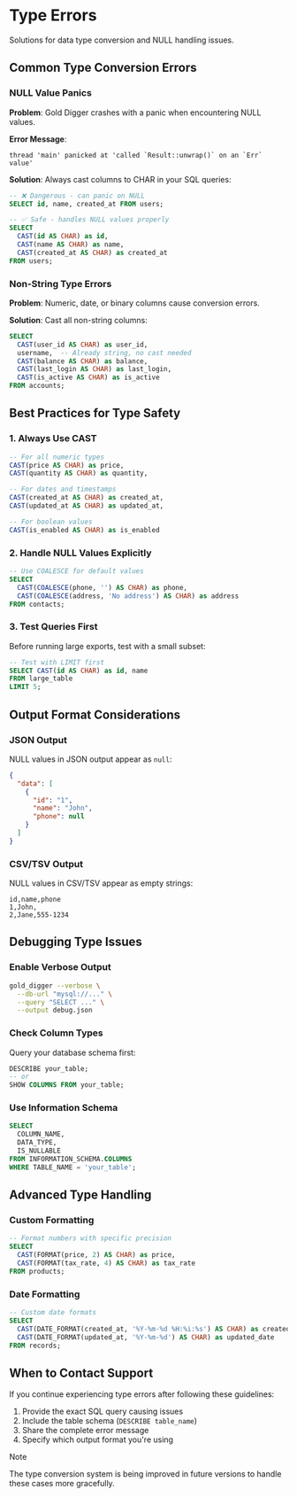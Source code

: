 # Type Errors

Solutions for data type conversion and NULL handling issues.

## Common Type Conversion Errors

### NULL Value Panics

**Problem**: Gold Digger crashes with a panic when encountering NULL values.

**Error Message**:

```console
thread 'main' panicked at 'called `Result::unwrap()` on an `Err` value'
```

**Solution**: Always cast columns to CHAR in your SQL queries:

```sql
-- ❌ Dangerous - can panic on NULL
SELECT id, name, created_at FROM users;

-- ✅ Safe - handles NULL values properly
SELECT
  CAST(id AS CHAR) as id,
  CAST(name AS CHAR) as name,
  CAST(created_at AS CHAR) as created_at
FROM users;
```

### Non-String Type Errors

**Problem**: Numeric, date, or binary columns cause conversion errors.

**Solution**: Cast all non-string columns:

```sql
SELECT
  CAST(user_id AS CHAR) as user_id,
  username,  -- Already string, no cast needed
  CAST(balance AS CHAR) as balance,
  CAST(last_login AS CHAR) as last_login,
  CAST(is_active AS CHAR) as is_active
FROM accounts;
```

## Best Practices for Type Safety

### 1. Always Use CAST

```sql
-- For all numeric types
CAST(price AS CHAR) as price,
CAST(quantity AS CHAR) as quantity,

-- For dates and timestamps
CAST(created_at AS CHAR) as created_at,
CAST(updated_at AS CHAR) as updated_at,

-- For boolean values
CAST(is_enabled AS CHAR) as is_enabled
```

### 2. Handle NULL Values Explicitly

```sql
-- Use COALESCE for default values
SELECT
  CAST(COALESCE(phone, '') AS CHAR) as phone,
  CAST(COALESCE(address, 'No address') AS CHAR) as address
FROM contacts;
```

### 3. Test Queries First

Before running large exports, test with a small subset:

```sql
-- Test with LIMIT first
SELECT CAST(id AS CHAR) as id, name
FROM large_table
LIMIT 5;
```

## Output Format Considerations

### JSON Output

NULL values in JSON output appear as `null`:

```json
{
  "data": [
    {
      "id": "1",
      "name": "John",
      "phone": null
    }
  ]
}
```

### CSV/TSV Output

NULL values in CSV/TSV appear as empty strings:

```csv
id,name,phone
1,John,
2,Jane,555-1234
```

## Debugging Type Issues

### Enable Verbose Output

```bash
gold_digger --verbose \
  --db-url "mysql://..." \
  --query "SELECT ..." \
  --output debug.json
```

### Check Column Types

Query your database schema first:

```sql
DESCRIBE your_table;
-- or
SHOW COLUMNS FROM your_table;
```

### Use Information Schema

```sql
SELECT
  COLUMN_NAME,
  DATA_TYPE,
  IS_NULLABLE
FROM INFORMATION_SCHEMA.COLUMNS
WHERE TABLE_NAME = 'your_table';
```

## Advanced Type Handling

### Custom Formatting

```sql
-- Format numbers with specific precision
SELECT
  CAST(FORMAT(price, 2) AS CHAR) as price,
  CAST(FORMAT(tax_rate, 4) AS CHAR) as tax_rate
FROM products;
```

### Date Formatting

```sql
-- Custom date formats
SELECT
  CAST(DATE_FORMAT(created_at, '%Y-%m-%d %H:%i:%s') AS CHAR) as created_at,
  CAST(DATE_FORMAT(updated_at, '%Y-%m-%d') AS CHAR) as updated_date
FROM records;
```

## When to Contact Support

If you continue experiencing type errors after following these guidelines:

1. Provide the exact SQL query causing issues
2. Include the table schema (`DESCRIBE table_name`)
3. Share the complete error message
4. Specify which output format you're using

> [!NOTE]
> The type conversion system is being improved in future versions to handle these cases more gracefully.
